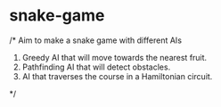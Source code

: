 # snake-game

/*
Aim to make a snake game with different AIs

1. Greedy AI that will move towards the nearest fruit.
2. Pathfinding AI that will detect obstacles.
3. AI that traverses the course in a Hamiltonian circuit.

*/
